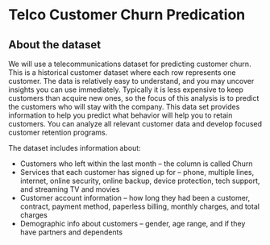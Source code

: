 # Telco Customer Churn Predication


## About the dataset

We will use a telecommunications dataset for predicting customer churn. This is a historical customer dataset where each row represents one customer. The data is relatively easy to understand, and you may uncover insights you can use immediately. Typically it is less expensive to keep customers than acquire new ones, so the focus of this analysis is to predict the customers who will stay with the company.
This data set provides information to help you predict what behavior will help you to retain customers. You can analyze all relevant customer data and develop focused customer retention programs.

The dataset includes information about:
<ul>
<li>Customers who left within the last month – the column is called Churn</li>
<li>Services that each customer has signed up for – phone, multiple lines, internet, online security, online backup, device    protection, tech support, and streaming TV and movies</li>
<li>Customer account information – how long they had been a customer, contract, payment method, paperless billing, monthly charges, and total charges</li>
<li>Demographic info about customers – gender, age range, and if they have partners and dependents</li>
</ul>
